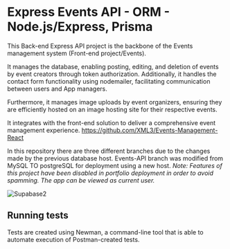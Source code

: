 # Express Events API - ORM - Node.js/Express, Prisma

This Back-end Express API project is the backbone of the Events management system (Front-end project/Events). 

It manages the database, enabling posting, editing, and deletion of events by event creators through token authorization.  Additionally, it handles the contact form functionality using nodemailer, facilitating communication between users and App managers. 

Furthermore, it manages image uploads by event organizers, ensuring they are efficiently hosted on an image hosting site for their respective events.  

It integrates with the front-end solution to deliver a comprehensive event management experience.
https://github.com/XML3/Events-Management-React

In this repository there are three different branches due to the changes made by the previous database host.  Events-API branch was modified from MySQL TO postgreSQL for deployment using a new host.
*Note: Features of this project have been disabled in portfolio deployment in order to avoid spamming.  The app can be viewed as current user.*


![Supabase2](https://github.com/user-attachments/assets/b1510f60-127e-417c-90fe-a5fa894fae3c)



## Running tests
Tests are created using Newman, a command-line tool that is able to automate execution of Postman-created tests.
